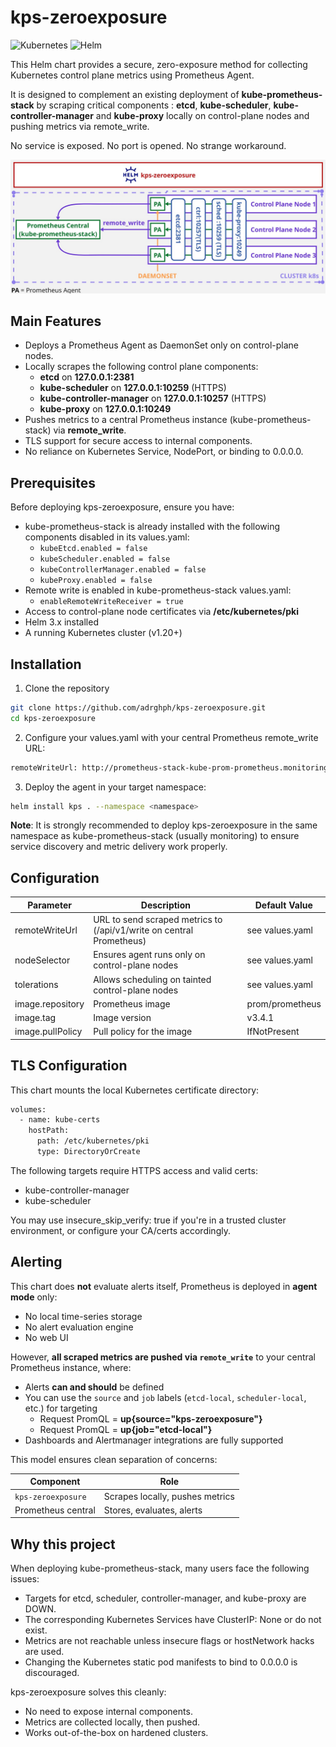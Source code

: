 # kps-zeroexposure

![Kubernetes](https://img.shields.io/badge/kubernetes-1.20%2B-blue)
![Helm](https://img.shields.io/badge/helm-3.x-blue)

This Helm chart provides a secure, zero-exposure method for collecting Kubernetes control plane metrics using Prometheus Agent.

It is designed to complement an existing deployment of **kube-prometheus-stack** by scraping critical components : **etcd**, **kube-scheduler**, **kube-controller-manager** and **kube-proxy** locally on control-plane nodes and pushing metrics via remote_write.

No service is exposed. No port is opened. No strange workaround.

![Architecture](images/schema.jpg)

## Main Features
- Deploys a Prometheus Agent as DaemonSet only on control-plane nodes.
- Locally scrapes the following control plane components:
  - **etcd** on **127.0.0.1:2381**
  - **kube-scheduler** on **127.0.0.1:10259** (HTTPS)
  - **kube-controller-manager** on **127.0.0.1:10257** (HTTPS)
  - **kube-proxy** on **127.0.0.1:10249**
- Pushes metrics to a central Prometheus instance (kube-prometheus-stack) via **remote_write**.
- TLS support for secure access to internal components.
- No reliance on Kubernetes Service, NodePort, or binding to 0.0.0.0.

## Prerequisites

Before deploying kps-zeroexposure, ensure you have:

- kube-prometheus-stack is already installed with the following components disabled in its values.yaml:
  - `kubeEtcd.enabled = false`
  - `kubeScheduler.enabled = false`
  - `kubeControllerManager.enabled = false`
  - `kubeProxy.enabled = false`
- Remote write is enabled in kube-prometheus-stack values.yaml:
  - `enableRemoteWriteReceiver = true`
- Access to control-plane node certificates via **/etc/kubernetes/pki**
- Helm 3.x installed
- A running Kubernetes cluster (v1.20+)

## Installation

1. Clone the repository

```bash
git clone https://github.com/adrghph/kps-zeroexposure.git
cd kps-zeroexposure
```

2. Configure your values.yaml with your central Prometheus remote_write URL:

```bash
remoteWriteUrl: http://prometheus-stack-kube-prom-prometheus.monitoring.svc.cluster.local:9090/api/v1/write
```

3. Deploy the agent in your target namespace:

```bash
helm install kps . --namespace <namespace> 
```
**Note**: It is strongly recommended to deploy kps-zeroexposure in the same namespace as kube-prometheus-stack (usually monitoring) to ensure service discovery and metric delivery work properly.

## Configuration

| Parameter        | Description                                                          | Default Value   |
|------------------|----------------------------------------------------------------------|-----------------|
| remoteWriteUrl   | URL to send scraped metrics to (/api/v1/write on central Prometheus) | see values.yaml |
| nodeSelector     | Ensures agent runs only on control-plane nodes                       | see values.yaml |
| tolerations      | Allows scheduling on tainted control-plane nodes                     | see values.yaml |
| image.repository | Prometheus image                                                     | prom/prometheus |
| image.tag        | Image version                                                        | v3.4.1          |
| image.pullPolicy | Pull policy for the image                                            | IfNotPresent    |

## TLS Configuration

This chart mounts the local Kubernetes certificate directory:

```bash
volumes:
  - name: kube-certs
    hostPath:
      path: /etc/kubernetes/pki
      type: DirectoryOrCreate
```
The following targets require HTTPS access and valid certs:
 - kube-controller-manager
 - kube-scheduler

You may use insecure_skip_verify: true if you're in a trusted cluster environment, or configure your CA/certs accordingly.

## Alerting

This chart does **not** evaluate alerts itself, Prometheus is deployed in **agent mode** only:
- No local time-series storage
- No alert evaluation engine
- No web UI

However, **all scraped metrics are pushed via `remote_write`** to your central Prometheus instance, where:

- Alerts **can and should** be defined
- You can use the `source` and `job` labels (`etcd-local`, `scheduler-local`, etc.) for targeting
  - Request PromQL = **up{source="kps-zeroexposure"}**
  - Request PromQL = **up{job="etcd-local"}**
- Dashboards and Alertmanager integrations are fully supported

This model ensures clean separation of concerns:

| Component         | Role                        |
|------------------|-----------------------------|
| `kps-zeroexposure` | Scrapes locally, pushes metrics |
| Prometheus central | Stores, evaluates, alerts     |

## Why this project

When deploying kube-prometheus-stack, many users face the following issues:
 - Targets for etcd, scheduler, controller-manager, and kube-proxy are DOWN.
 - The corresponding Kubernetes Services have ClusterIP: None or do not exist.
 - Metrics are not reachable unless insecure flags or hostNetwork hacks are used.
 - Changing the Kubernetes static pod manifests to bind to 0.0.0.0 is discouraged.

kps-zeroexposure solves this cleanly:
 - No need to expose internal components.
 - Metrics are collected locally, then pushed.
 - Works out-of-the-box on hardened clusters.
